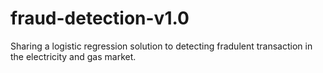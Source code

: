 # fraud-detection-v1.0
Sharing a logistic regression solution to detecting fradulent transaction in the electricity and gas market. 
